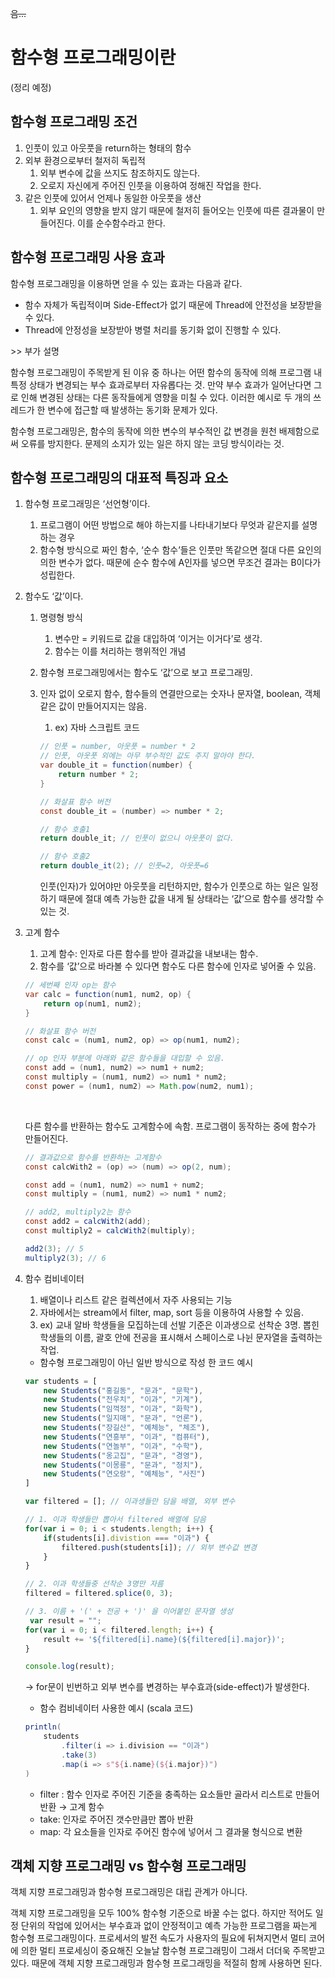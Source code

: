 ~~음...~~

# 함수형 프로그래밍이란

(정리 예정)

## 함수형 프로그래밍 조건

1. 인풋이 있고 아웃풋을 return하는 형태의 함수
2. 외부 환경으로부터 철저히 독립적
    1. 외부 변수에 값을 쓰지도 참조하지도 않는다.
    2. 오로지 자신에게 주어진 인풋을 이용하여 정해진 작업을 한다.
3. 같은 인풋에 있어서 언제나 동일한 아웃풋을 생산
    1. 외부 요인의 영향을 받지 않기 때문에 철저히 들어오는 인풋에 따른 결과물이 만들어진다. 이를 순수함수라고 한다.

## 함수형 프로그래밍 사용 효과

 함수형 프로그래밍을 이용하면 얻을 수 있는 효과는 다음과 같다. 

- 함수 자체가 독립적이며 Side-Effect가 없기 때문에 Thread에 안전성을 보장받을 수 있다.
- Thread에 안정성을 보장받아 병렬 처리를 동기화 없이 진행할 수 있다.

\>> 부가 설명

함수형 프로그래밍이 주목받게 된 이유 중 하나는 어떤 함수의 동작에 의해 프로그램 내 특정 상태가 변경되는 부수 효과로부터 자유롭다는 것. 만약 부수 효과가 일어난다면 그로 인해 변경된 상태는 다른 동작들에게 영향을 미칠 수 있다. 이러한 예시로 두 개의 쓰레드가 한 변수에 접근할 때 발생하는 동기화 문제가 있다.

함수형 프로그래밍은, 함수의 동작에 의한 변수의 부수적인 값 변경을 원천 배제함으로써 오류를 방지한다. 문제의 소지가 있는 일은 하지 않는 코딩 방식이라는 것.

## 함수형 프로그래밍의 대표적 특징과 요소

1. 함수형 프로그래밍은 ‘선언형’이다.
    1. 프로그램이 어떤 방법으로 해야 하는지를 나타내기보다 무엇과 같은지를 설명하는 경우
    2. 함수형 방식으로 짜인 함수, ‘순수 함수’들은 인풋만 똑같으면 절대 다른 요인의 의한 변수가 없다. 
    때문에 순수 함수에 A인자를 넣으면 무조건 결과는 B이다가 성립한다.
2. 함수도 ‘값’이다.
    1. 명령형 방식
        1. 변수만 = 키워드로 값을 대입하여 ‘이거는 이거다’로 생각.
        2.  함수는 이를 처리하는 행위적인 개념
    2. 함수형 프로그래밍에서는 함수도 ‘값’으로 보고 프로그래밍.
    3. 인자 없이 오로지 함수, 함수들의 연결만으로는 숫자나 문자열, boolean, 객체같은 값이 만들어지지는 않음.
        1. ex) 자바 스크립트 코드
        
        ```java
        // 인풋 = number, 아웃풋 = number * 2
        // 인풋, 아웃풋 외에는 아무 부수적인 값도 주지 말아야 한다. 
        var double_it = function(number) {
        	return number * 2;
        }
        
        // 화살표 함수 버전
        const double_it = (number) => number * 2;
        
        // 함수 호출1
        return double_it; // 인풋이 없으니 아웃풋이 없다.
        
        // 함수 호출2
        return double_it(2); // 인풋=2, 아웃풋=6
        ```
        
        인풋(인자)가 있어야만 아웃풋을 리턴하지만, 함수가 인풋으로 하는 일은 일정하기 때문에 절대 예측 가능한 값을 내게 될 상태라는 ‘값’으로 함수를 생각할 수 있는 것.
        
3. 고계 함수
    1. 고계 함수: 인자로 다른 함수를 받아 결과값을 내보내는 함수.
    2. 함수를 ‘값’으로 바라볼 수 있다면 함수도 다른 함수에 인자로 넣어줄 수 있음.
    
    ```java
    // 세번째 인자 op는 함수
    var calc = function(num1, num2, op) {
    	return op(num1, num2);
    }
    
    // 화살표 함수 버전
    const calc = (num1, num2, op) => op(num1, num2);
    
    // op 인자 부분에 아래와 같은 함수들을 대입할 수 있음.
    const add = (num1, num2) => num1 + num2;
    const multiply = (num1, num2) => num1 * num2;
    const power = (num1, num2) => Math.pow(num2, num1);
    ```

    <br/>
    
    다른 함수를 반환하는 함수도 고계함수에 속함. 프로그램이 동작하는 중에 함수가 만들어진다. <br/>
    ```java
    // 결과값으로 함수를 반환하는 고계함수
    const calcWith2 = (op) => (num) => op(2, num);

    const add = (num1, num2) => num1 + num2;
    const multiply = (num1, num2) => num1 * num2;

    // add2, multiply2는 함수
    const add2 = calcWith2(add);
    const multiply2 = calcWith2(multiply);

    add2(3); // 5
    multiply2(3); // 6
    ```

1. 함수 컴비네이터
    1. 배열이나 리스트 같은 컬렉션에서 자주 사용되는 기능
    2. 자바에서는 stream에서 filter, map, sort 등을 이용하여 사용할 수 있음.
    3. ex) 교내 알바 학생들을 모집하는데 선발 기준은 이과생으로 선착순 3명.
          뽑힌 학생들의 이름, 괄호 안에 전공을 표시해서 스페이스로 나뉜 문자열을 출력하는 작업.
    - 함수형 프로그래밍이 아닌 일반 방식으로 작성 한 코드 예시
    
    ```jsx
    var students = [
    	new Students("홍길동", "문과", "문학"),
    	new Students("전우치", "이과", "기계"),
    	new Students("임꺽정", "이과", "화학"),
    	new Students("일지매", "문과", "언론"),
    	new Students("장길산", "예체능", "체조"),
    	new Students("연흥부", "이과", "컴퓨터"),
    	new Students("연놀부", "이과", "수학"),
    	new Students("옹고집", "문과", "경영"),
    	new Students("이몽룡", "문과", "정치"),
    	new Students("연오랑", "예체능", "사진")
    ]
    
    var filtered = []; // 이과생들만 담을 배열, 외부 변수
    
    // 1. 이과 학생들만 뽑아서 filtered 배열에 담음
    for(var i = 0; i < students.length; i++) {
    	if(students[i].divistion === "이과") {
    		filtered.push(students[i]); // 외부 변수값 변경
    	}
    }
    
    // 2. 이과 학생들중 선착순 3명만 자름
    filtered = filtered.splice(0, 3);
    
    // 3. 이름 + '(' + 전공 + ')' 을 이어붙인 문자열 생성
     var result = "";
    for(var i = 0; i < filtered.length; i++) {
    	result += '${filtered[i].name}(${filtered[i].major})';
    }
    
    console.log(result);
    ```
    
    → for문이 빈번하고 외부 변수를 변경하는 부수효과(side-effect)가 발생한다. 
    
    - 함수 컴비네이터 사용한 예시 (scala 코드)
    
    ```scala
    println(
    	students
    		.filter(i => i.division == "이과")
    		.take(3)
    		.map(i => s"${i.name}(${i.major})")
    )
    ```
    
    - filter : 함수 인자로 주어진 기준을 충족하는 요소들만 골라서 리스트로 만들어 반환 → 고계 함수
    - take: 인자로 주어진 갯수만큼만 뽑아 반환
    - map: 각 요소들을 인자로 주어진 함수에 넣어서 그 결과물 형식으로 변환
    

## 객체 지향 프로그래밍 vs 함수형 프로그래밍

객체 지향 프로그래밍과 함수형 프로그래밍은 대립 관계가 아니다.

객체 지향 프로그래밍을 모두 100% 함수형 기준으로 바꿀 수는 없다. 하지만 적어도 일정 단위의 작업에 있어서는 부수효과 없이 안정적이고 예측 가능한 프로그램을 짜는게 함수형 프로그래밍이다. 프로세서의 발전 속도가 사용자의 필요에 뒤쳐지면서 멀티 코어에 의한 멀티 프로세싱이 중요해진 오늘날 함수형 프로그래밍이 그래서 더더욱 주목받고 있다. 때문에 객체 지향 프로그래밍과 함수형 프로그래밍을 적절히 함께 사용하면 된다.
